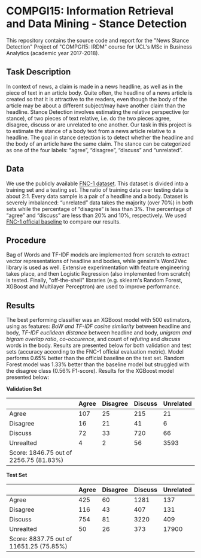# COMPGI15: Information Retrieval and Data Mining - Stance Detection
This repository contains the source code and report for the "News Stance Detection" Project of "COMPGI15: IRDM" course for UCL's MSc in Business Analytics (academic year 2017-2018).

## Task Description
In context of news, a claim is made in a news headline, as well as in the piece of text in an article body. Quite often, the headline of a news article is created so that it is 
attractive to the readers, even though the body of the article may be about a different subject/may have another claim than the headline.
Stance Detection involves estimating the relative perspective (or stance), of two pieces of text relative, i.e. do the two pieces agree, disagree, discuss or are unrelated to one
another. Our task in this project is to estimate the stance of a body text from a news article relative to a headline. The goal in stance detection is to detect whether the headline 
and the body of an article have the same claim. The stance can be categorized as one of the four labels: “agree”, “disagree”, “discuss” and “unrelated”.

## Data
We use the publicly available [FNC-1 dataset](https://github.com/FakeNewsChallenge/fnc-1/). This dataset is divided into a training set and a testing set. 
The ratio of training data over testing data is about 2:1. Every data sample is a pair of a headline and a body. Dataset is severely imbalanced:
“unrelated” data takes the majority (over 70%) in both sets while the percentage of “disagree” is less than 3%. The percentage of “agree” and “discuss” are less than 20% and 10%, 
respectively. We used [FNC-1 official baseline](https://github.com/FakeNewsChallenge/fnc-1) to compare our results.

## Procedure
Bag of Words and TF-IDF models are implemented from scratch to extract vector representations of headline and bodies, while gensim's Word2Vec library is used as well.
Extensive experimentation with feature engineering takes place, and then Logistic Regression (also implemented from scratch) is tested. Finally, "off-the-shell" libraries (e.g. sklearn's
Random Forest, XGBoost and Multilayer Perceptron) are used to improve performance.

## Results
The best performing classifier was an XGBoost model with 500 estimators, using as features: _BoW and TF-IDF cosine similarity_ between headline and body, _TF-IDF euclidean distance_
between headline and body, _unigram and bigram overlap ratio_, _co-occurence_, and count of _refuting_ and _discuss_ words in the body. Results are presented below for both validation and test sets
(accuracy according to the FNC-1 official evaluation metric). Model performs 0.65% better than the official baseline on the test set. Random Forest model was 1.33% better than 
the baseline model but struggled with the disagree class (0.56% F1-score). Results for the XGBoost model presented below:


__Validation Set__

| | Agree  | Disagree | Discuss | Unrelated |
| ------------- | ------------- | ------------- |------------- | ------------- |
| Agree | 107    |    25     |    215    |    21     |
| Disagree | 16     |    21     |    41     |     6     |
| Discuss | 72     |    33     |    720    |    66     |
| Unrealted | 4     |     2     |    56     |   3593    |
| Score: 1846.75 out of 2256.75 (81.83%) | | | | |

__Test Set__

| | Agree  | Disagree | Discuss | Unrelated |
| ------------- | ------------- | ------------- |------------- | ------------- |
| Agree | 425    |    60     |   1281    |    137    |
| Disagree | 116    |    43     |    407    |    131    |
| Discuss | 754    |    81     |   3220    |    409    |
| Unrealted | 50     |    26     |    373    |   17900   |
| Score: 8837.75 out of 11651.25	(75.85%) | | | | |